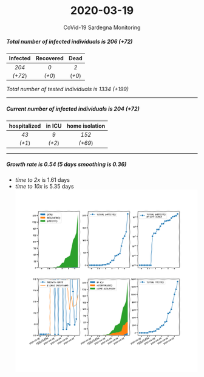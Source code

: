 <div align='center'>

# 2020-03-19
CoVid-19 Sardegna Monitoring
</div>

##### Total number of infected individuals is 206 (+72)
Infected | Recovered | Dead
:---: | :---: | :---:
*204* | *0* | *2*
*(+72*) | *(+0*) | (*+0*)

*Total number of tested individuals is 1334 (+199)*
***
##### Current number of infected individuals is 204 (+72)
hospitalized | in ICU | home isolation
:---: | :---: | :---:
*43* |*9* |*152*
*(+1*) |*(+2*) |*(+69*)
***
##### Growth rate is 0.54 (5 days smoothing is 0.36)
- *time to 2x* is 1.61 days
- *time to 10x* is 5.35 days
![stats][stats]

[stats]: stats_Sardegna.png

